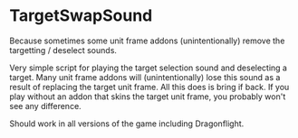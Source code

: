# TargetSwapSound
Because sometimes some unit frame addons (unintentionally) remove the targetting / deselect sounds.

Very simple script for playing the target selection sound and deselecting a target. Many unit frame addons will (unintentionally) lose this sound as a result of replacing the target unit frame. All this does is bring if back. If you play without an addon that skins the target unit frame, you probably won't see any difference.

Should work in all versions of the game including Dragonflight.
